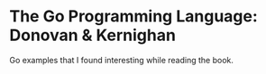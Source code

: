 # The Go Programming Language: Donovan & Kernighan

Go examples that I found interesting while reading the book.
